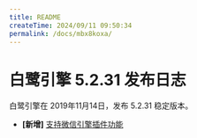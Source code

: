 ```yaml
---
title: README
createTime: 2024/09/11 09:50:34
permalink: /docs/mbx8koxa/
---
```

# 白鹭引擎 5.2.31 发布日志
白鹭引擎在 2019年11月14日，发布 5.2.31 稳定版本。

- **[新增]** [支持微信引擎插件功能](../../minigame/useWxPlugin/README.md)
